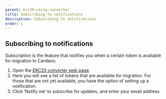 ```yaml
---
parent: erc20-using-converter
title: Subscribing to notifications
description: Subscribing to notifications
order: 1
---
```


## Subscribing to notifications

Subscription is the feature that notifies you when a certain token is available for migration to Cardano.

1. Open the [ERC20 converter web page](http://tokens.iohkdev.io).
2. Here you will see a list of tokens that are available for migration. For those that are not yet available, you have the option of setting up a notification.
3. Click ‘Notify me’ to subscribe for updates, and enter your email address.

